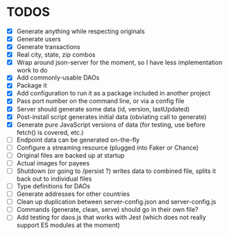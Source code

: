 # TODOS

- [x] Generate anything while respecting originals
- [x] Generate users
- [x] Generate transactions
- [x] Real city, state, zip combos
- [x] Wrap around json-server for the moment, so I have less implementation work to do
- [x] Add commonly-usable DAOs
- [x] Package it
- [x] Add configuration to run it as a package included in another project
- [x] Pass port number on the command line, or via a config file
- [x] Server should generate some data (id, version, lastUpdated)
- [x] Post-install script generates initial data (obviating call to generate)
- [x] Generate pure JavaScript versions of data (for testing, use before fetch() is covered, etc.)
- [ ] Endpoint data can be generated on-the-fly
- [ ] Configure a streaming resource (plugged into Faker or Chance)
- [ ] Original files are backed up at startup
- [ ] Actual images for payees
- [ ] Shutdown (or going to /persist ?) writes data to combined file, splits it back out to individual files
- [ ] Type definitions for DAOs
- [ ] Generate addresses for other countries
- [ ] Clean up duplication between server-config.json and server-config.js
- [ ] Commands (generate, clean, serve) should go in their own file?
- [ ] Add testing for daos.js that works with Jest (which does not really support ES modules at the moment)
